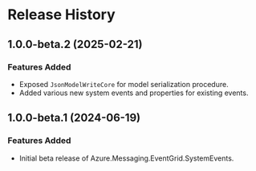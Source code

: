 # Release History

## 1.0.0-beta.2 (2025-02-21)

### Features Added

- Exposed `JsonModelWriteCore` for model serialization procedure.
- Added various new system events and properties for existing events.

## 1.0.0-beta.1 (2024-06-19)

### Features Added

- Initial beta release of Azure.Messaging.EventGrid.SystemEvents.
